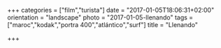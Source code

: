 +++
categories = ["film","turista"]
date = "2017-01-05T18:06:31+02:00"
orientation = "landscape"
photo = "2017-01-05-llenando"
tags = ["maroc","kodak","portra 400","atlántico","surf"]
title = "Llenando"

+++
